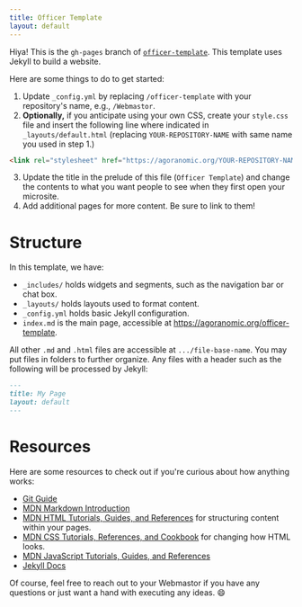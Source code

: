 ```yaml
---
title: Officer Template
layout: default
---
```


Hiya! This is the `gh-pages` branch of [`officer-template`](<https://github.com/AgoraNomic/officer-template>). This template uses Jekyll to build a website.

Here are some things to do to get started:

1. Update `_config.yml` by replacing `/officer-template` with your repository's name, e.g., `/Webmastor`.
2. **Optionally,** if you anticipate using your own CSS, create your `style.css` file and insert the following line where indicated in `_layouts/default.html` (replacing `YOUR-REPOSITORY-NAME` with same name you used in step 1.)
```html
<link rel="stylesheet" href="https://agoranomic.org/YOUR-REPOSITORY-NAME/style.css">
```
3. Update the title in the prelude of this file (`Officer Template`) and change the contents to what you want people to see when they first open your microsite.
4. Add additional pages for more content. Be sure to link to them!

# Structure

In this template, we have:

- `_includes/` holds widgets and segments, such as the navigation bar or chat box.
- `_layouts/` holds layouts used to format content.
- `_config.yml` holds basic Jekyll configuration.
- `index.md` is the main page, accessible at <https://agoranomic.org/officer-template>.

All other `.md` and `.html` files are accessible at `.../file-base-name`. You may put files in folders to further organize. Any files with a header such as the following will be processed by Jekyll:

```md
---
title: My Page
layout: default
---
```

# Resources

Here are some resources to check out if you're curious about how anything works:

- [Git Guide](<https://github.com/git-guides>)
- [MDN Markdown Introduction](<https://developer.mozilla.org/en-US/docs/MDN/Writing_guidelines/Howto/Markdown_in_MDN>)
- [MDN HTML Tutorials, Guides, and References](<https://developer.mozilla.org/en-US/docs/Web/HTML>) for structuring content within your pages.
- [MDN CSS Tutorials, References, and Cookbook](<https://developer.mozilla.org/en-US/docs/Web/CSS>) for changing how HTML looks.
- [MDN JavaScript Tutorials, Guides, and References](<https://developer.mozilla.org/en-US/docs/Web/JavaScript>)
- [Jekyll Docs](<https://jekyllrb.com/docs/>)

Of course, feel free to reach out to your Webmastor if you have any questions or just want a hand with executing any ideas. :smile:
